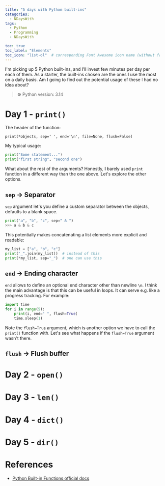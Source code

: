 ```yaml
---
title: "5 days with Python built-ins"
categories:
  - NDaysWith
tags:
  - Python
  - Programming
  - NDaysWith

toc: true
toc_label: "Elements"
toc_icon: "list-ol"  # corresponding Font Awesome icon name (without fa prefix)
---
```


I'm picking up 5 Python built-ins, and I'll invest few minutes per day per each of them. As a starter, the built-ins
chosen are the ones I use the most on a daily basis. Am I going to find out the potential usage of these 
I had no idea about?

> :gear: Python version: 3.14

# Day 1 - `print()`

The header of the function: 

`print(*objects, sep=' ', end='\n', file=None, flush=False)`

My typical usage:
```python
print("Some statement...")
print("first string", "second one")
```

What about the rest of the arguments? Honestly, I barely used `print` function in a different way than the
one above. Let's explore the other options.

## `sep` &#8594; Separator

`sep` argument let's you define a custom separator between the objects, defaults to a blank space.

```python
print("a", "b", "c", sep=" & ")
>>> a & b & c
```

This potentially makes concatenating a list elements more explicit and readable:

```python
my_list = ["a", "b", "c"]
print("_".join(my_list))  # instead of this
print(*my_list, sep="_")  # one can use this
```

## `end` &#8594; Ending character

`end` allows to define an optional end character other than newline `\n`. I think the main advantage is
that this can be useful in loops. It can serve e.g. like a progress tracking. For example:

```python
import time
for i in range(5):
    print(i, end=" ", flush=True)
    time.sleep(1)
```

Note the `flush=True` argument, which is another option we have to call the `print()` function with.
Let's see what happens if the `flush=True` argument wasn't there.

## `flush` &#8594; Flush buffer

# Day 2 - `open()`

# Day 3 - `len()`

# Day 4 - `dict()`

# Day 5 - `dir()`

# References

- [Python Built-in Functions official docs](https://docs.python.org/3/library/functions.html)



